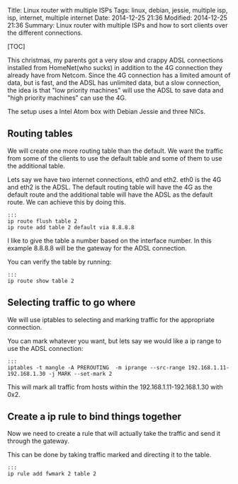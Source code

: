 Title: Linux router with multiple ISPs
Tags: linux, debian, jessie, multiple isp, isp, internet, multiple internet
Date: 2014-12-25 21:36
Modified: 2014-12-25 21:36
Summary: Linux router with multiple ISPs and how to sort clients over the different connections.

[TOC]

This christmas, my parents got a very slow and crappy ADSL connections installed from HomeNet(who sucks) in addition to the 4G connection they already have from Netcom. Since the 4G connection has a limited amount of data, but is fast, and the ADSL has unlimited data, but a slow connection, the idea is that "low priority machines" will use the ADSL to save data and "high priority machines" can use the 4G.

The setup uses a Intel Atom box with Debian Jessie and three NICs.

## Routing tables
We will create one more routing table than the default. We want the traffic from some of the clients to use the default table and some of them to use the additional table.

Lets say we have two internet connections, eth0 and eth2. eth0 is the 4G and eth2 is the ADSL. The default routing table will have the 4G as the default route and the additional table will have the ADSL as the default route. We can achieve this by doing this.

    :::
    ip route flush table 2
    ip route add table 2 default via 8.8.8.8

I like to give the table a number based on the interface number. In this example 8.8.8.8 will be the gateway for the ADSL connection.

You can verify the table by running:

    :::
    ip route show table 2

## Selecting traffic to go where
We will use iptables to selecting and marking traffic for the appropriate connection.

You can mark whatever you want, but lets say we would like a ip range to use the ADSL connection:

    :::
    iptables -t mangle -A PREROUTING  -m iprange --src-range 192.168.1.11-192.168.1.30 -j MARK --set-mark 2

This will mark all traffic from hosts within the 192.168.1.11-192.168.1.30 with 0x2.

## Create a ip rule to bind things together
Now we need to create a rule that will actually take the traffic and send it through the gateway.

This can be done by taking traffic marked and directing it to the table.

    :::
    ip rule add fwmark 2 table 2
